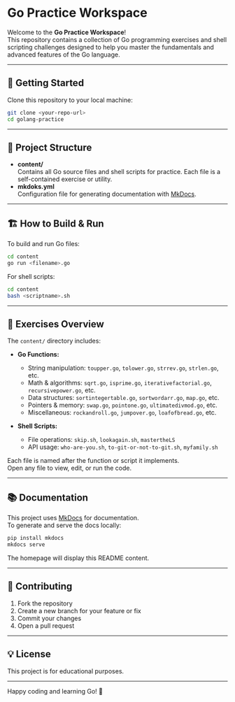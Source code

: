 # Go Practice Workspace

Welcome to the **Go Practice Workspace**!  
This repository contains a collection of Go programming exercises and shell scripting challenges designed to help you master the fundamentals and advanced features of the Go language.

---

## 🚀 Getting Started

Clone this repository to your local machine:

```sh
git clone <your-repo-url>
cd golang-practice
```

---

## 📁 Project Structure

- **content/**  
  Contains all Go source files and shell scripts for practice. Each file is a self-contained exercise or utility.
- **mkdoks.yml**  
  Configuration file for generating documentation with [MkDocs](https://www.mkdocs.org/).

---

## 🏗️ How to Build & Run

To build and run Go files:

```sh
cd content
go run <filename>.go
```

For shell scripts:

```sh
cd content
bash <scriptname>.sh
```

---

## 📝 Exercises Overview

The `content/` directory includes:

- **Go Functions:**  
  - String manipulation: `toupper.go`, `tolower.go`, `strrev.go`, `strlen.go`, etc.
  - Math & algorithms: `sqrt.go`, `isprime.go`, `iterativefactorial.go`, `recursivepower.go`, etc.
  - Data structures: `sortintegertable.go`, `sortwordarr.go`, `map.go`, etc.
  - Pointers & memory: `swap.go`, `pointone.go`, `ultimatedivmod.go`, etc.
  - Miscellaneous: `rockandroll.go`, `jumpover.go`, `loafofbread.go`, etc.

- **Shell Scripts:**  
  - File operations: `skip.sh`, `lookagain.sh`, `mastertheLS`
  - API usage: `who-are-you.sh`, `to-git-or-not-to-git.sh`, `myfamily.sh`

Each file is named after the function or script it implements.  
Open any file to view, edit, or run the code.

---

## 📚 Documentation

This project uses [MkDocs](https://www.mkdocs.org/) for documentation.  
To generate and serve the docs locally:

```sh
pip install mkdocs
mkdocs serve
```

The homepage will display this README content.

---

## 🤝 Contributing

1. Fork the repository
2. Create a new branch for your feature or fix
3. Commit your changes
4. Open a pull request

---

## 💡 License

This project is for educational purposes.

---

Happy coding and learning Go! 🚦